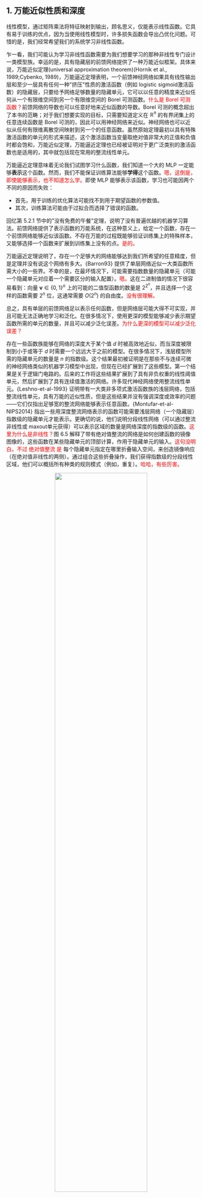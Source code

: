 

## 1. 万能近似性质和深度


线性模型，通过矩阵乘法将特征映射到输出，顾名思义，仅能表示线性函数。它具有易于训练的优点，因为当使用线性模型时，许多损失函数会导出凸优化问题。可惜的是，我们经常希望我们的系统学习非线性函数。

乍一看，我们可能认为学习非线性函数需要为我们想要学习的那种非线性专门设计一类模型族。幸运的是，具有隐藏层的前馈网络提供了一种万能近似框架。具体来说，万能近似定理(universal approximation theorem)(Hornik et al., 1989;Cybenko, 1989)，万能逼近定理表明，一个前馈神经网络如果具有线性输出层和至少一层具有任何一种"挤压"性质的激活函数（例如 logistic sigmoid激活函数）的隐藏层，只要给予网络足够数量的隐藏单元，它可以以任意的精度来近似任何从一个有限维空间到另一个有限维空间的 Borel 可测函数。<span style="color:red;">什么是 Borel 可测函数？</span>前馈网络的导数也可以任意好地来近似函数的导数。Borel 可测的概念超出了本书的范畴；对于我们想要实现的目标，只需要知道定义在 $\mathbb R^n$ 的有界闭集上的任意连续函数是 Borel 可测的，因此可以用神经网络来近似。神经网络也可以近似从任何有限维离散空间映射到另一个的任意函数。虽然原始定理最初以具有特殊激活函数的单元的形式来描述，这个激活函数当变量取绝对值非常大的正值和负值时都会饱和，万能近似定理，万能逼近定理也已经被证明对于更广泛类别的激活函数也是适用的，其中就包括现在常用的整流线性单元。


万能逼近定理意味着无论我们试图学习什么函数，我们知道一个大的 MLP 一定能够**表示**这个函数。然而，我们不能保证训练算法能够**学得**这个函数。<span style="color:red;">嗯，这倒是，即使能够表示，也不知道怎么学。</span>即使 MLP 能够表示该函数，学习也可能因两个不同的原因而失败：

- 首先，用于训练的优化算法可能找不到用于期望函数的参数值。
- 其次，训练算法可能由于过拟合而选择了错误的函数。

回忆第 5.2.1 节中的"没有免费的午餐"定理，说明了没有普遍优越的机器学习算法。前馈网络提供了表示函数的万能系统，在这种意义上，给定一个函数，存在一个前馈网络能够近似该函数。不存在万能的过程既能够验证训练集上的特殊样本，又能够选择一个函数来扩展到训练集上没有的点。<span style="color:red;">是的。</span>

万能逼近定理说明了，存在一个足够大的网络能够达到我们所希望的任意精度，但是定理并没有说这个网络有多大。{Barron93} 提供了单层网络近似一大类函数所需大小的一些界。不幸的是，在最坏情况下，可能需要指数数量的隐藏单元（可能一个隐藏单元对应着一个需要区分的输入配置）。<span style="color:red;">嗯。</span>这在二进制值的情况下很容易看到：向量 $\boldsymbol v \in \{0,1\}^n$ 上的可能的二值型函数的数量是 $2^{2^n}$，并且选择一个这样的函数需要 $2^n$ 位，这通常需要 $O(2^n)$ 的自由度。<span style="color:red;">没有很理解。</span>

总之，具有单层的前馈网络足以表示任何函数，但是网络层可能大得不可实现，并且可能无法正确地学习和泛化。在很多情况下，使用更深的模型能够减少表示期望函数所需的单元的数量，并且可以减少泛化误差。<span style="color:red;">为什么更深的模型可以减少泛化误差？</span>

存在一些函数族能够在网络的深度大于某个值 $d$ 时被高效地近似，而当深度被限制到小于或等于 $d$ 时需要一个远远大于之前的模型。在很多情况下，浅层模型所需的隐藏单元的数量是 $n$ 的指数级。这个结果最初被证明是在那些不与连续可微的神经网络类似的机器学习模型中出现，但现在已经扩展到了这些模型。第一个结果是关于逻辑门电路的。后来的工作将这些结果扩展到了具有非负权重的线性阈值单元，然后扩展到了具有连续值激活的网络。许多现代神经网络使用整流线性单元。{Leshno-et-al-1993} 证明带有一大类非多项式激活函数族的浅层网络，包括整流线性单元，具有万能的近似性质，但是这些结果并没有强调深度或效率的问题——它们仅指出足够宽的整流网络能够表示任意函数。{Montufar-et-al-NIPS2014} 指出一些用深度整流网络表示的函数可能需要浅层网络（一个隐藏层）指数级的隐藏单元才能表示。更确切的说，他们说明分段线性网络（可以通过整流非线性或 maxout单元获得）可以表示区域的数量是网络深度的指数级的函数。<span style="color:red;">这里为什么是非线性？</span>图 6.5 解释了带有绝对值整流的网络是如何创建函数的镜像图像的，这些函数在某些隐藏单元的顶部计算，作用于隐藏单元的输入。<span style="color:red;">这句没明白。不过 绝对值整流 是 </span>每个隐藏单元指定在哪里折叠输入空间，来创造镜像响应（在绝对值非线性的两侧）。通过组合这些折叠操作，我们获得指数级的分段线性区域，他们可以概括所有种类的规则模式（例如，重复）。<span style="color:red;">哈哈，有些厉害。</span>

<p align="center">
    <img width="70%" height="70%" src="http://images.iterate.site/blog/image/20190712/VtPcch6VpP0D.png?imageslim">
</p>

> 关于更深的整流网络具有指数优势的一个直观的几何解释，来自 {Montufar-et-al-NIPS2014}。
>
> - (左) 绝对值整流单元对其输入中的每对镜像点有相同的输出。镜像的对称轴由单元的权重和偏置定义的超平面给出。 在该单元顶部计算的函数（绿色决策面）将是横跨该对称轴的更简单模式的一个镜像。
> - (中) 该函数可以通过折叠对称轴周围的空间来得到。
> - (右) 另一个重复模式可以在第一个的顶部折叠（由另一个下游单元）以获得另外的对称性（现在重复四次，使用了两个隐藏层）。

<span style="color:red;">太酷炫了，有点没有很深理解。</span>


{Montufar-et-al-NIPS2014} 的主要定理指出，具有 $d$ 个输入、深度为 $l$、每个隐藏层具有 $n$ 个单元的深度整流网络可以描述的线性区域的数量是

$$
O \left ( {n \choose d}^{d(l-1)} n^d \right ),
$$

<span style="color:red;">没懂</span>

意味着，这是深度 $l$ 的指数级。

在每个单元具有 $k$ 个过滤器的 maxout 网络中，线性区域的数量是

$$
O \left ( k^{(l-1)+d} \right ).
$$

<span style="color:red;">没懂。</span>

当然，我们不能保证在机器学习（特别是 AI）的应用中我们想要学得的函数类型享有这样的属性。

我们还可能出于统计原因来选择深度模型。任何时候，当我们选择一个特定的机器学习算法时，我们隐含地陈述了一些先验，这些先验是关于算法应该学得什么样的函数的。选择深度模型默许了一个非常普遍的信念，那就是我们想要学得的函数应该涉及几个更加简单的函数的组合。<span style="color:red;">嗯。</span>这可以从表示学习的观点来解释， 我们相信学习的问题包含发现一组潜在的变差因素，<span style="color:red;">什么是变差因素？</span>它们可以根据其他更简单的潜在的变差因素来描述。或者，我们可以将深度结构的使用解释为另一种信念，那就是我们想要学得的函数是包含多个步骤的计算机程序，其中每个步骤使用前一步骤的输出。这些中间输出不一定是变差因素，而是可以类似于网络用来组织其内部处理的计数器或指针。<span style="color:red;">什么意思？</span>根据经验，更深的模型似乎确实在广泛的任务中泛化得更好。图 6.6 和图 6.7展示了一些实验结果的例子。这表明使用深层架构确实在模型学习的函数空间上表示了一个有用的先验。<span style="color:red;">更深的模型似乎确实在广泛的任务中泛化得更好 为什么？深度架构到底表征了一个什么先验？</span>


<p align="center">
    <img width="70%" height="70%" src="http://images.iterate.site/blog/image/20190712/oAUPHUJLthnx.png?imageslim">
</p>

> 图 6.6 深度的影响。实验结果表明，当从地址照片转录多位数字时，更深层的网络能够更好地泛化。数据来自 {Goodfellow+et+al-ICLR2014a}。测试集上的准确率随着深度的增加而不断增加。图 6.7 给出了一个对照实验，它说明了对模型尺寸其他方面的增加并不能产生相同的效果。


<p align="center">
    <img width="70%" height="70%" src="http://images.iterate.site/blog/image/20190712/txhRBcxMtp8G.png?imageslim">
</p>

> 图 6.7 参数数量的影响。更深的模型往往表现更好。这不仅仅是因为模型更大。{Goodfellow+et+al-ICLR2014a} 的这项实验表明，增加卷积网络层中参数的数量，但是不增加它们的深度，在提升测试集性能方面几乎没有效果，如此图所示。图例标明了用于画出每条曲线的网络深度，以及曲线表示的是卷积层还是全连接层的大小变化。我们可以观察到，在这种情况下，浅层模型在参数数量达到 2000 万时就过拟合，而深层模型在参数数量超过 6000 万时仍然表现良好。这表明，使用深层模型表达出了对模型可以学习的函数空间的有用偏好。具体来说，它表达了一种信念，即该函数应该由许多更简单的函数复合在一起而得到。这可能导致学习由更简单的表示所组成的表示（例如，由边所定义的角）或者学习具有顺序依赖步骤的程序（例如，首先定位一组对象，然后分割它们，之后识别它们）。<span style="color:red;">嗯嗯，厉害，感觉这个揭示了很多东西，也就是说深度本身暗合了一些道理，嗯，也就是说，自然界的数据集是存在一些道理的，浅层的网络揭示不出这些道理，深层的网络暗合了这些道理。嗯，感觉有很多可以理解的。 </span>







# 相关

- 《深度学习》花书
